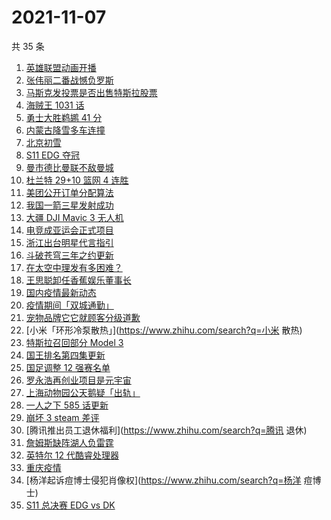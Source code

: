 # 2021-11-07

共 35 条

<!-- BEGIN ZHIHUSEARCH -->
<!-- 最后更新时间 Sun Nov 07 2021 17:11:09 GMT+0800 (China Standard Time) -->
1. [英雄联盟动画开播](https://www.zhihu.com/search?q=英雄联盟双城之战)
1. [张伟丽二番战憾负罗斯](https://www.zhihu.com/search?q=张伟丽)
1. [马斯克发投票是否出售特斯拉股票](https://www.zhihu.com/search?q=马斯克)
1. [海贼王 1031 话](https://www.zhihu.com/search?q=海贼王)
1. [勇士大胜鹈鹕 41 分](https://www.zhihu.com/search?q=勇士)
1. [内蒙古降雪多车连撞](https://www.zhihu.com/search?q=内蒙古降雪)
1. [北京初雪](https://www.zhihu.com/search?q=北京初雪)
1. [S11 EDG 夺冠 ](https://www.zhihu.com/search?q=EDG)
1. [曼市德比曼联不敌曼城](https://www.zhihu.com/search?q=曼城)
1. [杜兰特 29+10 篮网 4 连胜](https://www.zhihu.com/search?q=篮网)
1. [美团公开订单分配算法](https://www.zhihu.com/search?q=外卖算法)
1. [我国一箭三星发射成功](https://www.zhihu.com/search?q=一箭三星)
1. [大疆 DJI Mavic 3 无人机](https://www.zhihu.com/search?q=大疆无人机)
1. [电竞成亚运会正式项目](https://www.zhihu.com/search?q=亚运会电竞)
1. [浙江出台明星代言指引](https://www.zhihu.com/search?q=明星代言)
1. [斗破苍穹三年之约更新](https://www.zhihu.com/search?q=斗破苍穹三年之约)
1. [在太空中理发有多困难？](https://www.zhihu.com/search?q=太空中理发)
1. [王思聪卸任香蕉娱乐董事长](https://www.zhihu.com/search?q=王思聪)
1. [国内疫情最新动态](https://www.zhihu.com/search?q=疫情)
1. [疫情期间「双城通勤」](https://www.zhihu.com/search?q=双城通勤)
1. [宠物品牌它它就顾客分级道歉](https://www.zhihu.com/search?q=它它顾客分级)
1. [小米「环形冷泵散热」](https://www.zhihu.com/search?q=小米 散热)
1. [特斯拉召回部分 Model 3](https://www.zhihu.com/search?q=特斯拉)
1. [国王排名第四集更新](https://www.zhihu.com/search?q=国王排名)
1. [国足调整 12 强赛名单](https://www.zhihu.com/search?q=国足)
1. [罗永浩再创业项目是元宇宙](https://www.zhihu.com/search?q=罗永浩)
1. [上海动物园公天鹅疑「出轨」](https://www.zhihu.com/search?q=天鹅出轨)
1. [一人之下 585 话更新](https://www.zhihu.com/search?q=一人之下)
1. [崩坏 3 steam 差评](https://www.zhihu.com/search?q=崩坏3)
1. [腾讯推出员工退休福利](https://www.zhihu.com/search?q=腾讯 退休)
1. [詹姆斯缺阵湖人负雷霆](https://www.zhihu.com/search?q=湖人)
1. [英特尔 12 代酷睿处理器](https://www.zhihu.com/search?q=12代酷睿)
1. [重庆疫情](https://www.zhihu.com/search?q=重庆疫情)
1. [杨洋起诉痘博士侵犯肖像权](https://www.zhihu.com/search?q=杨洋 痘博士)
1. [S11 总决赛 EDG vs DK](https://www.zhihu.com/search?q=EDG)
<!-- END ZHIHUSEARCH -->
